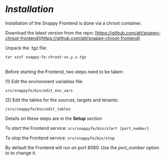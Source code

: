 
  
# *Installation*

Installation of the Snappy Frontend is done via a chroot container.

Download the latest version from the repo:  [https://github.com/att/snappy-chroot-frontend](https://github.com/att/snappy-chroot-frontend)

Unpack the .tgz file:
```
tar xzvf snappy-fe-chroot-vx.y.z.tgz
```
<br>
Before starting the Frontend, two steps need to be taken:

(1) Edit the environment variables file:

```
srv/snappyfe/bin/edit_env_vars
```

(2) Edit the tables for the sources, targets and tenants:
```
/srv/snappyfe/bin/edit_tables
```
Details on these steps are in the **Setup** section


To *start* the Frontend service: ```srv/snappyfe/bin/start [port_number]  ```

To *stop* the Frontend service: ```srv/snappyfe/bin/stop```

By default the Frontend will run on port 8080.  Use the *port_number* option to to change it.


